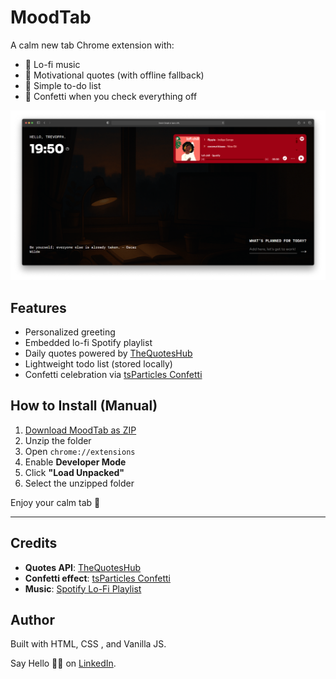 # MoodTab

A calm new tab Chrome extension with:

- 🎵 Lo-fi music
- 💬 Motivational quotes (with offline fallback)
- 📝 Simple to-do list
- 🎉 Confetti when you check everything off

![MoodTab Screenshot](screenshot.png "Click to see full view")

## Features

- Personalized greeting
- Embedded lo-fi Spotify playlist
- Daily quotes powered by [TheQuotesHub](https://thequoteshub.com)
- Lightweight todo list (stored locally)
- Confetti celebration via [tsParticles Confetti](https://github.com/tsparticles/confetti)

## How to Install (Manual)

1. [Download MoodTab as ZIP](https://your-landing-page-url.com/MoodTab.zip)
2. Unzip the folder
3. Open `chrome://extensions`
4. Enable **Developer Mode**
5. Click **"Load Unpacked"**
6. Select the unzipped folder

Enjoy your calm tab 🤍

---

## Credits

- **Quotes API**: [TheQuotesHub](https://thequoteshub.com/)
- **Confetti effect**: [tsParticles Confetti](https://github.com/tsparticles/confetti)
- **Music**: [Spotify Lo-Fi Playlist](https://open.spotify.com/playlist/37i9dQZF1DWYoYGBbGKurt)

## Author

Built with HTML, CSS , and Vanilla JS.

Say Hello 👋🏽 on [LinkedIn](https://linkedin.com/in/trevorcjustus).
